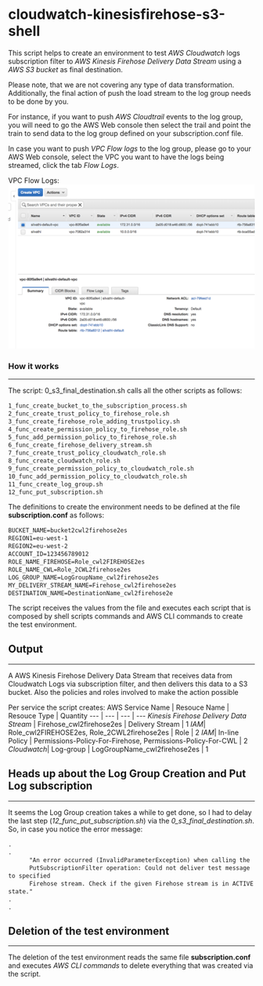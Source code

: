 # cloudwatch-kinesisfirehose-s3-shell
This script helps to create an environment to test *AWS Cloudwatch* logs subscription filter to *AWS Kinesis Firehose Delivery Data Stream* using a *AWS S3 bucket* as final destination. 

Please note, that we are not covering any type of data transformation. Additionally, the final action of push the load stream to the log group needs to be done by you. 

For instance, if you want to push *AWS Cloudtrail* events to the log group, you will need to go the AWS Web console then select the trail and point the train to send data to the log group defined on your subscription.conf file. 


In case you want to push *VPC Flow logs* to the log group, please go to your AWS Web console, select the VPC you want to have the logs being streamed, click the tab *Flow Logs*. 

VPC Flow Logs:
![Flow Logs Configuration](https://github.com/thiagofborn/cloudwatch-kinesisfirehose-s3-shell/blob/master/images/flow-0.png "VPC Flow Logs")


### How it works
---
The script: 0_s3_final_destination.sh calls all the other scripts as follows:

```
1_func_create_bucket_to_the_subscription_process.sh
2_func_create_trust_policy_to_firehose_role.sh
3_func_create_firehose_role_adding_trustpolicy.sh
4_func_create_permission_policy_to_firehose_role.sh
5_func_add_permission_policy_to_firehose_role.sh
6_func_create_firehose_delivery_stream.sh
7_func_create_trust_policy_cloudwatch_role.sh
8_func_create_cloudwatch_role.sh
9_func_create_permission_policy_to_cloudwatch_role.sh
10_func_add_permission_policy_to_cloudwatch_role.sh
11_func_create_log_group.sh
12_func_put_subscription.sh
```

The definitions to create the environment needs to be defined at the file **subscription.conf** as follows:
```
BUCKET_NAME=bucket2cwl2firehose2es
REGION1=eu-west-1
REGION2=eu-west-2
ACCOUNT_ID=123456789012
ROLE_NAME_FIREHOSE=Role_cwl2FIREHOSE2es
ROLE_NAME_CWL=Role_2CWL2firehose2es
LOG_GROUP_NAME=LogGroupName_cwl2firehose2es
MY_DELIVERY_STREAM_NAME=Firehose_cwl2firehose2es
DESTINATION_NAME=DestinationName_cwl2firehose2e
```

The script receives the values from the file and executes each script that is composed by shell scripts commands and AWS CLI commands to create the test environment. 

## Output 
---
A AWS Kinesis Firehose Delivery Data Stream that receives data from Cloudwatch Logs via subscription filter, and then delivers this data to a S3 bucket. Also the policies and roles involved to make the action possible 


Per service the script creates: 
AWS Service Name | Resouce Name | Resouce Type | Quantity
--- | --- | --- | ---
*Kinesis Firehose Delivery Data Stream* | Firehose_cwl2firehose2es | Delivery Stream | 1
*IAM*| Role_cwl2FIREHOSE2es, Role_2CWL2firehose2es | Role |  2
*IAM*| In-line Policy | Permissions-Policy-For-Firehose, Permissions-Policy-For-CWL | 2
*Cloudwatch*| Log-group | LogGroupName_cwl2firehose2es | 1

## Heads up about the Log Group Creation and Put Log subscription
---
It seems the Log Group creation takes a while to get done, so I had to delay the last step (*12_func_put_subscription.sh*) via the *0_s3_final_destination.sh*. 
So, in case you notice the error message: 
```
.                                                                                 .
      "An error occurred (InvalidParameterException) when calling the 
      PutSubscriptionFilter operation: Could not deliver test message to specified 
      Firehose stream. Check if the given Firehose stream is in ACTIVE state."
.                                                                                 .
```

## Deletion of the test environment 
---
The deletion of the test environment reads the same file **subscription.conf** and executes *AWS CLI commands* to delete everything that was created via the script. 










